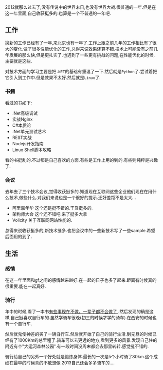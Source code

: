 

2012就那么过去了,没有传说中的世界末日,也没有世界大战.很普通的一年.但是在这一年里面,自己收获挺多的.也算是一个不普通的一年吧.

## 工作

换新的工作已经有了一年,来北京也有一年了.工作上跟之前几年的工作相比有了很大的变化.做了很多性能优化的工作,总得来说效果还算不错.技术上可能没有之前几年发展的那么快,但是更扎实了.也遇到了一些更有挑战的问题,在性能优化的时候,主要就是这些.

对技术方面的学习主要是把`.NET`的基础有重温了一下.然后就是`Python`了.尝试着把它引入到工作中.但是效果不太好.然后就是`Linux`了.

### 书籍
看过的书如下:

* .Net高级调试
* 实战Nginx
* C#本质论
* .Net单元测试艺术
* REST实战
* Nodejs开发指南
* Linux Shell脚本攻略

看的书挺乱的.不过都是自己喜欢的方面.有些是工作上用的到的.有些则纯粹是兴趣了.

### 会议
去年去了三个技术会议,觉得收获挺多的.知道现在互联网这些企业他们现在在用什么技术,做些什么.对我们来说也是一个很好的提示.还好差距不是太大…

* 阿里嘉年华 这个还是挺不错的.干货挺多的.
* 架构师大会 这个还不错吧.来了挺多大拿
* Volicity 关于互联网网站性能的.

总得来说收获挺多的,新技术挺多.也把会议中的一些新技术写了一些sample.希望后面用的到了.

## 生活

### 感情

在这一年里面和gf之间的感情越来越好.在一起的日子也多了起来.距离有时候真的很重要.能在一起真好.

### 骑行

年中的时候,看了一本书[有些事现在不做，一辈子都不会做了
](http://book.douban.com/subject/4260576/).然后发现的确是这样,自己挺喜欢自行车的.虽然学骑车很晚(初三的时候才学的骑车).在西安的时候也有一个自行车.

然后就鬼使神差的买了一辆自行车.然后就开始了自己的骑行生活.到元旦的时候已经有了1000Km的总里程了.骑车可以去更远的地方,看到更多的风景.发现自己住的附近有个"大运河森林公园".有一段时间没周末都会去那里转转.感觉挺不错的.

骑行给自己的另外一个好处就是锻炼身体.最长的一次是5个小时骑了80km.这个成绩在最早的时候真的不敢想像.2013自己还会多多骑车的….